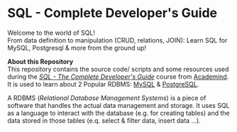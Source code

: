 # SQL - Complete Developer's Guide

Welcome to the world of SQL!<br />
From data definition to manipulation (CRUD, relations, JOIN): Learn SQL for MySQL, Postgresql & more from the ground up!

**About this Repository**<br />
This repository contains the source code/ scripts and some resources used during the _[SQL - The Complete Developer's Guide](https://www.udemy.com/course/sql-the-complete-developers-guide-mysql-postgresql/)_ course from [Academind](https://academind.com).<br />
It is used to learn about 2 Popular RDBMS: [MySQL](https://www.mysql.com/) & [PostgreSQL](https://www.postgresql.org/).<br />

A RDBMS (_Relational Database Management Systems_) is a piece of software that handles the actual data management and storage. It uses SQL as a language to interact with the database (e.g. for creating tables) and the data stored in those tables (e.q. select & filter data, insert data ...).
